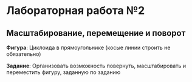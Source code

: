 # Лабораторная работа №2
## Масштабирование, перемещение и поворот

__Фигура__: Циклоида в прямоугольнике (косые линии строить не обязательно)


__Задание__: Организовать возможность повернуть, масштабировать и переместить фигуру, заданную по заданию
